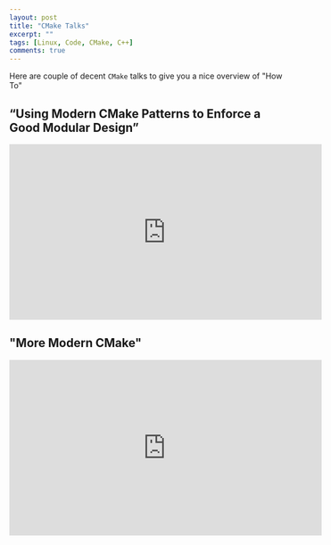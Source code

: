 ```yaml
---
layout: post
title: "CMake Talks"
excerpt: ""
tags: [Linux, Code, CMake, C++]
comments: true
---
```

Here are couple of decent ``CMake`` talks to give you a nice overview of "How To"

## “Using Modern CMake Patterns to Enforce a Good Modular Design”
<iframe width="560" height="315" src="https://www.youtube.com/embed/eC9-iRN2b04" frameborder="0" allow="accelerometer; autoplay; encrypted-media; gyroscope; picture-in-picture" allowfullscreen></iframe>

## "More Modern CMake"
<iframe width="560" height="315" src="https://www.youtube.com/embed/y7ndUhdQuU8" frameborder="0" allow="accelerometer; autoplay; encrypted-media; gyroscope; picture-in-picture" allowfullscreen></iframe>
